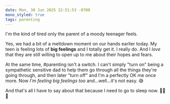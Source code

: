 ```yaml
---
date: Mon, 30 Jun 2025 22:51:53 -0700
mono_styled: true
tags: parenting
---
```


I'm the kind of tired only the parent of a moody teenager feels.

Yes, we had a bit of a meltdown moment on our hands earlier today. My teen is feeling lots of **big feelings** and I totally get it. I really do. And I _love_ that they are still willing to open up to me about their hopes and fears.

At the same time, #parenting isn't a switch. I can't simply "turn on" being a sympathetic sensitive dad to help them go through all the things they're going through, and then later "turn off" and I'm a perfectly OK me once more. Now _I'm feeling big feelings too_ and…well…it's not easy. 😅

And that's all I have to say about that because I need to go to sleep now. 🫠😴💤
